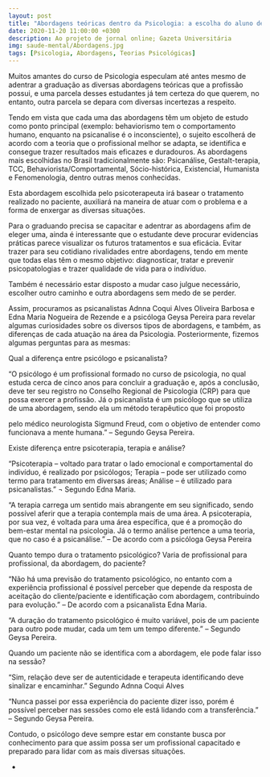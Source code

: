 ```yaml
---
layout: post
title: "Abordagens teóricas dentro da Psicologia: a escolha do aluno desde a graduação até o mercado de trabalho."
date: 2020-11-20 11:00:00 +0300
description: Ao projeto de jornal online; Gazeta Universitária
img: saude-mental/Abordagens.jpg
tags: [Psicologia, Abordagens, Teorias Psicológicas] 
---
```


Muitos amantes do curso de Psicologia especulam até antes mesmo de adentrar a graduação as diversas abordagens teóricas que a profissão possui, e uma parcela desses estudantes já tem certeza do que querem, no entanto, outra parcela se depara com diversas incertezas a respeito.

Tendo em vista que cada uma das abordagens têm um objeto de estudo como ponto principal (exemplo: behaviorismo tem o comportamento humano, enquanto na psicanalise é o inconsciente), o sujeito escolherá de acordo com a teoria que o profissional melhor se adapta, se identifica e consegue trazer resultados mais eficazes e duradouros. As abordagens mais escolhidas no Brasil tradicionalmente são: Psicanálise, Gestalt-terapia, TCC, Behaviorista/Comportamental, Sócio-histórica, Existencial, Humanista e Fenomenologia, dentro outras menos conhecidas.

Esta abordagem escolhida pelo psicoterapeuta irá basear o tratamento realizado no paciente, auxiliará na maneira de atuar com o problema e a forma de enxergar as diversas situações.

Para o graduando precisa se capacitar e adentrar as abordagens afim de eleger uma, ainda é interessante que o estudante deve procurar evidencias práticas parece visualizar os futuros tratamentos e sua eficácia. Evitar trazer para seu cotidiano rivalidades entre abordagens, tendo em mente que todas elas têm o mesmo objetivo: diagnosticar, tratar e prevenir psicopatologias e trazer qualidade de vida para o indivíduo.

Também é necessário estar disposto a mudar caso julgue necessário, escolher outro caminho e outra abordagens sem medo de se perder.

Assim, procuramos as psicanalistas Adnna Coqui Alves Oliveira Barbosa e Edna Maria Nogueira de Rezende e a psicóloga Geysa Pereira para revelar algumas curiosidades sobre os diversos tipos de abordagens, e também, as diferenças de cada atuação na área da Psicologia. Posteriormente, fizemos algumas perguntas para as mesmas:

Qual a diferença entre psicólogo e psicanalista?

“O psicólogo é um profissional formado no curso de psicologia, no qual estuda cerca de cinco anos para concluir a graduação e, após a conclusão, deve ter seu registro no Conselho Regional de Psicologia (CRP) para que possa exercer a profissão. Já o psicanalista é um psicólogo que se utiliza de uma abordagem, sendo ela um método terapêutico que foi proposto

pelo médico neurologista Sigmund Freud, com o objetivo de entender como funcionava a mente humana.” – Segundo Geysa Pereira.

Existe diferença entre psicoterapia, terapia e análise?

“Psicoterapia – voltado para tratar o lado emocional e comportamental do indivíduo, é realizado por psicólogos; Terapia – pode ser utilizado como termo para tratamento em diversas áreas; Análise – é utilizado para psicanalistas.” ¬ Segundo Edna Maria.

“A terapia carrega um sentido mais abrangente em seu significado, sendo possível aferir que a terapia contempla mais de uma área. A psicoterapia, por sua vez, é voltada para uma área específica, que é a promoção do bem-estar mental na psicologia. Já o termo análise pertence a uma teoria, que no caso é a psicanálise.” – De acordo com a psicóloga Geysa Pereira

Quanto tempo dura o tratamento psicológico? Varia de profissional para profissional, da abordagem, do paciente?

“Não há uma previsão do tratamento psicológico, no entanto com a experiência profissional é possível perceber que depende da resposta de aceitação do cliente/paciente e identificação com abordagem, contribuindo para evolução.” – De acordo com a psicanalista Edna Maria.

“A duração do tratamento psicológico é muito variável, pois de um paciente para outro pode mudar, cada um tem um tempo diferente.” – Segundo Geysa Pereira.

Quando um paciente não se identifica com a abordagem, ele pode falar isso na sessão?

“Sim, relação deve ser de autenticidade e terapeuta identificando deve sinalizar e encaminhar.” Segundo Adnna Coqui Alves

“Nunca passei por essa experiência do paciente dizer isso, porém é possível perceber nas sessões como ele está lidando com a transferência.” – Segundo Geysa Pereira.

Contudo, o psicólogo deve sempre estar em constante busca por conhecimento para que assim possa ser um profissional capacitado e preparado para lidar com as mais diversas situações.

-
